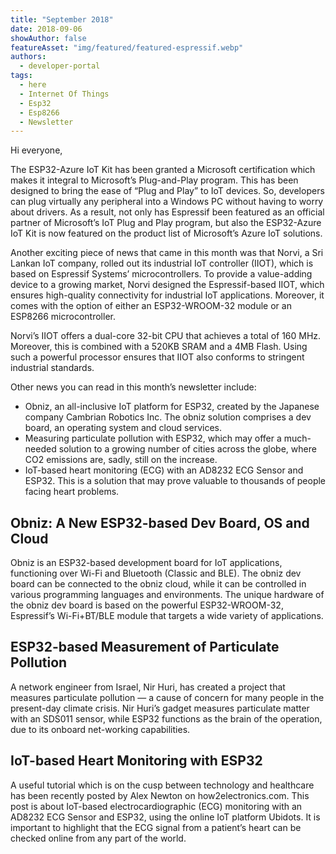 ```yaml
---
title: "September 2018"
date: 2018-09-06
showAuthor: false
featureAsset: "img/featured/featured-espressif.webp"
authors:
  - developer-portal
tags:
  - here
  - Internet Of Things
  - Esp32
  - Esp8266
  - Newsletter
---
```

Hi everyone,

The ESP32-Azure IoT Kit has been granted a Microsoft certification which makes it integral to Microsoft’s Plug-and-Play program. This has been designed to bring the ease of “Plug and Play” to IoT devices. So, developers can plug virtually any peripheral into a Windows PC without having to worry about drivers. As a result, not only has Espressif been featured as an official partner of Microsoft’s IoT Plug and Play program, but also the ESP32-Azure IoT Kit is now featured on the product list of Microsoft’s Azure IoT solutions.

Another exciting piece of news that came in this month was that Norvi, a Sri Lankan IoT company, rolled out its industrial IoT controller (IIOT), which is based on Espressif Systems’ microcontrollers. To provide a value-adding device to a growing market, Norvi designed the Espressif-based IIOT, which ensures high-quality connectivity for industrial IoT applications. Moreover, it comes with the option of either an ESP32-WROOM-32 module or an ESP8266 microcontroller.

Norvi’s IIOT offers a dual-core 32-bit CPU that achieves a total of 160 MHz. Moreover, this is combined with a 520KB SRAM and a 4MB Flash. Using such a powerful processor ensures that IIOT also conforms to stringent industrial standards.

Other news you can read in this month’s newsletter include:

- Obniz, an all-inclusive IoT platform for ESP32, created by the Japanese company Cambrian Robotics Inc. The obniz solution comprises a dev board, an operating system and cloud services.
- Measuring particulate pollution with ESP32, which may offer a much-needed solution to a growing number of cities across the globe, where CO2 emissions are, sadly, still on the increase.
- IoT-based heart monitoring (ECG) with an AD8232 ECG Sensor and ESP32. This is a solution that may prove valuable to thousands of people facing heart problems.

## Obniz: A New ESP32-based Dev Board, OS and Cloud

Obniz is an ESP32-based development board for IoT applications, functioning over Wi-Fi and Bluetooth (Classic and BLE). The obniz dev board can be connected to the obniz cloud, while it can be controlled in various programming languages and environments. The unique hardware of the obniz dev board is based on the powerful ESP32-WROOM-32, Espressif’s Wi-Fi+BT/BLE module that targets a wide variety of applications.

## ESP32-based Measurement of Particulate Pollution

A network engineer from Israel, Nir Huri, has created a project that measures particulate pollution — a cause of concern for many people in the present-day climate crisis. Nir Huri’s gadget measures particulate matter with an SDS011 sensor, while ESP32 functions as the brain of the operation, due to its onboard net-working capabilities.

## IoT-based Heart Monitoring with ESP32

A useful tutorial which is on the cusp between technology and healthcare has been recently posted by Alex Newton on how2electronics.com. This post is about IoT-based electrocardiographic (ECG) monitoring with an AD8232 ECG Sensor and ESP32, using the online IoT platform Ubidots. It is important to highlight that the ECG signal from a patient’s heart can be checked online from any part of the world.
